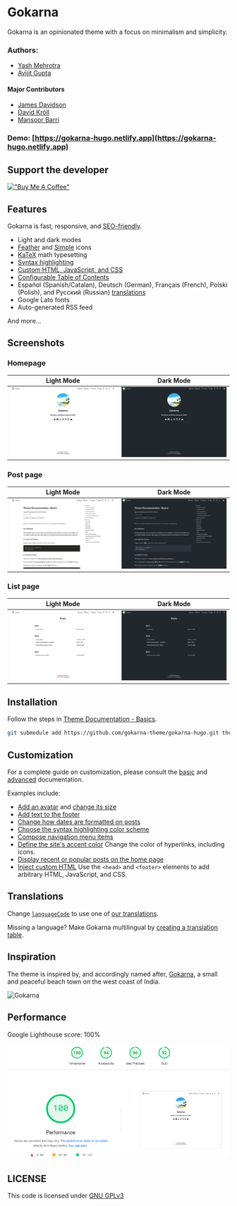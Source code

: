 # Gokarna

Gokarna is an opinionated theme with a focus on minimalism and simplicity.

### Authors:

- [Yash Mehrotra](https://yashmehrotra.com)
- [Avijit Gupta](https://twitter.com/526avijit)

#### Major Contributors
- [James Davidson](https://jamesdavidson.xyz)
- [David Kröll](https://davidkroell.com)
- [Mansoor Barri](https://mansoorbarri.com)

### Demo: [https://gokarna-hugo.netlify.app](https://gokarna-hugo.netlify.app)

## Support the developer

[!["Buy Me A Coffee"](https://www.buymeacoffee.com/assets/img/custom_images/orange_img.png)](https://www.buymeacoffee.com/avijitgupta)

## Features

Gokarna is fast, responsive, and [SEO-friendly](#performance).

- Light and dark modes
- [Feather](https://feathericons.com/) and [Simple](https://gokarna-hugo.netlify.app/posts/theme-documentation-advanced/#icons-on-homepage) icons
- [KaTeX](https://gokarna-hugo.netlify.app/posts/theme-documentation-advanced/#katex) math typesetting 
- [Syntax highlighting](https://gokarna-hugo.netlify.app/posts/theme-documentation-advanced/#syntax-highlighting)
- [Custom HTML, JavaScript, and CSS](https://gokarna-hugo.netlify.app/posts/theme-documentation-advanced/#custom-head-and-footer-html)
- [Configurable Table of Contents](https://gokarna-hugo.netlify.app/posts/theme-documentation-advanced/#table-of-contents)
- Español (Spanish/Catalan), Deutsch (German), Français (French), Polski (Polish), and Русский (Russian) [translations](https://github.com/gokarna-theme/gokarna-hugo/tree/main/i18n)
- Google Lato fonts
- Auto-generated RSS feed

And more...

## Screenshots

### Homepage

Light Mode                                                      | Dark Mode
:-------------------------:|:-------------------------:
![Light mode](https://raw.githubusercontent.com/526avijitgupta/gokarna/main/images/screenshot-light-home.png "Light mode") | ![Dark mode](https://raw.githubusercontent.com/526avijitgupta/gokarna/main/images/screenshot-dark-home.png "Dark mode")

### Post page

Light Mode                                                      | Dark Mode
:-------------------------:|:-------------------------:
![Light mode](https://raw.githubusercontent.com/526avijitgupta/gokarna/main/images/screenshot-light-post.png "Light mode") | ![Dark mode](https://raw.githubusercontent.com/526avijitgupta/gokarna/main/images/screenshot-dark-post.png "Dark mode")

### List page

Light Mode                                                      | Dark Mode
:-------------------------:|:-------------------------:
![Light mode](https://raw.githubusercontent.com/526avijitgupta/gokarna/main/images/screenshot-light-list.png "Light mode") | ![Dark mode](https://raw.githubusercontent.com/526avijitgupta/gokarna/main/images/screenshot-dark-list.png "Dark mode")

## Installation

Follow the steps in [Theme Documentation - Basics](https://gokarna-hugo.netlify.app/posts/theme-documentation-basics/#installation).

```sh
git submodule add https://github.com/gokarna-theme/gokarna-hugo.git themes/gokarna
```

## Customization

For a complete guide on customization, please consult the [basic](https://gokarna-hugo.netlify.app/posts/theme-documentation-basics/) and [advanced](https://gokarna-hugo.netlify.app/posts/theme-documentation-advanced/) documentation.

Examples include:

- [Add an avatar](https://gokarna-hugo.netlify.app/posts/theme-documentation-basics/#avatar-url) and [change its size](https://gokarna-hugo.netlify.app/posts/theme-documentation-basics/#avatar-size)
- [Add text to the footer](https://gokarna-hugo.netlify.app/posts/theme-documentation-basics/#footer)
- [Change how dates are formatted on posts](https://gokarna-hugo.netlify.app/posts/theme-documentation-basics/#date-format)
- [Choose the syntax highlighting color scheme](https://gokarna-hugo.netlify.app/posts/theme-documentation-advanced/#syntax-highlighting)
- [Compose navigation menu items](https://gokarna-hugo.netlify.app/posts/theme-documentation-basics/#basic-configuration)
- [Define the site's accent color](https://gokarna-hugo.netlify.app/posts/theme-documentation-basics/#accent-color)
    Change the color of hyperlinks, including icons.
- [Display recent or popular posts on the home page](https://gokarna-hugo.netlify.app/posts/theme-documentation-basics/#display-posts-on-the-home-page)
- [Inject custom HTML](https://gokarna-hugo.netlify.app/posts/theme-documentation-basics/#custom-head-html)
    Use the `<head>` and `<footer>` elements to add arbitrary HTML, JavaScript, and CSS.

## Translations

Change [`languageCode`](https://gohugo.io/content-management/multilingual/#configure-languages) to use one of [our translations](https://github.com/gokarna-theme/gokarna-hugo/tree/main/i18n).

Missing a language? Make Gokarna multilingual by [creating a translation table](https://gohugo.io/functions/lang/translate/#simple-translations).

## Inspiration

The theme is inspired by, and accordingly named after, [Gokarna](https://en.wikipedia.org/wiki/Gokarna,_Karnataka), a small and peaceful beach town on the west coast of India.

![Gokarna](https://raw.githubusercontent.com/526avijitgupta/gokarna/main/images/gokarna.jpg)

## Performance

Google Lighthouse score: 100%

![Lighthouse Score](https://raw.githubusercontent.com/526avijitgupta/gokarna/main/images/lighthouse.png)

## LICENSE

This code is licensed under [GNU GPLv3](https://www.gnu.org/licenses/gpl-3.0.html)
